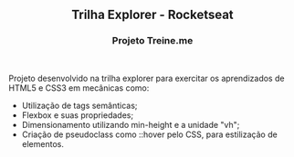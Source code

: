<h2 align=center>
  Trilha Explorer - Rocketseat
</h2>

<h3 align=center>
  Projeto Treine.me
</h3>
<br>
<p>Projeto desenvolvido na trilha explorer para exercitar os aprendizados de HTML5 e CSS3 em mecânicas como:
 <ul>
    <li>Utilização de tags semânticas;</li>
    <li>Flexbox e suas propriedades;</li>
    <li>Dimensionamento utilizando min-height e a unidade "vh";</li>
    <li>Criação de pseudoclass como ::hover pelo CSS, para estilização de elementos.</li>
  </ul>
